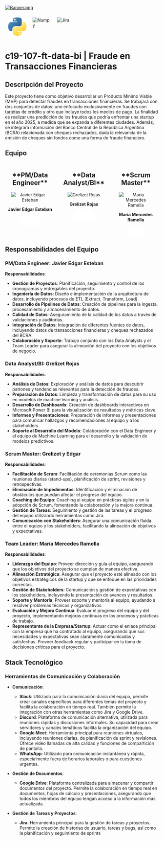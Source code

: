 [![Banner.png](https://i.postimg.cc/C1t2SCwf/Banner.png)](https://postimg.cc/FdypxLd9)

<div style="display: flex; flex-wrap: wrap;">
  <img src="Recursos/python.png" alt="Python" width="60" height="60" style="margin: 10px;">
  <img src="Recursos/numpy.png" alt="Numpy" width="60" height="60" style="margin: 10px;">
  <img src="Recursos/jira.png" alt="Jira" width="60" height="60" style="margin: 10px;">
</div>


# c19-107-ft-data-bi | Fraude en Transacciones Financieras

## Descripción del Proyecto
Este proyecto tiene como objetivo desarrollar un Producto Mínimo Viable (MVP) para detectar fraudes en transacciones financieras. Se trabajará con dos conjuntos de datos: uno enfocado exclusivamente en fraudes con tarjetas de crédito y otro que incluye todos los medios de pago. La finalidad es realizar una predicción de los fraudes que podría enfrentar una startup en el año 2025, a medida que se expanda a diferentes ciudades. Además, se integrará información del Banco Central de la República Argentina (BCRA) relacionada con cheques rechazados, dada la relevancia de la emisión de cheques sin fondos como una forma de fraude financiero.

## Equipo

<div style="display: flex;">
  <div style="text-align: center; margin-right: 20px;">
    <h2>**PM/Data Engineer**</h2>
    <img src="https://i.postimg.cc/Y0gnWpVX/Edgar-rezize.png" alt="Javier Edgar Esteban" width="400px" height="400px" style="margin: 0 20px;">
    <p><strong>Javier Edgar Esteban</strong></p>
    <div style="display: flex; justify-content: center;">
      <a href="https://github.com/JavierEdgarEsteban77" target="_blank">
        <img src="Recursos/github.png" alt="GitHub" width="30" height="30">
      </a>
      <a href="https://www.linkedin.com/in/jesteban77/" target="_blank">
        <img src="Recursos/LinkedIn.png" alt="LinkedIn" width="30" height="30">
      </a>
    </div>
  </div>
  <div style="text-align: center; margin-right: 20px;">
    <h2>**Data Analyst/BI**</h2>
    <img src="https://i.postimg.cc/gkFBPZX1/Grezilet-rezize.png" alt="Grelizet Rojas" width="400px" height="400px" style="margin: 0 20px;">
    <p><strong>Grelizet Rojas</strong></p>
    <div style="display: flex; justify-content: center;">
      <a href="https://github.com/grelizet" target="_blank">
        <img src="Recursos/github.png" alt="GitHub" width="30" height="30">
      </a>
      <a href="https://linkedin.com/in/grelizet-rojas-yepez" target="_blank">
        <img src="Recursos/LinkedIn.png" alt="LinkedIn" width="30" height="30">
      </a>
    </div>
  </div>
  <div style="text-align: center;">
    <h2>**Scrum Master**</h2>
    <img src="https://i.postimg.cc/WbGYp10z/Mercedes-rezize.png" alt="María Mercedes Ramella" width="400px" height="400px" style="margin: 0 20px;">
    <p><strong>María Mercedes Ramella</strong></p>
    <div style="display: flex; justify-content: center;">
      <a href="https://github.com/MechiRamella" target="_blank">
        <img src="Recursos/github.png" alt="GitHub" width="30" height="30">
      </a>
      <a href="https://linkedin.com/in/mercedes-ramella/" target="_blank">
        <img src="Recursos/LinkedIn.png" alt="LinkedIn" width="30" height="30">
      </a>
    </div>
  </div>
</div>

## Responsabilidades del Equipo

### **PM/Data Engineer: Javier Edgar Esteban**

**Responsabilidades**:
- **Gestión de Proyectos**: Planificación, seguimiento y control de los cronogramas y entregables del proyecto.
- **Ingeniería de Datos**: Diseño e implementación de la arquitectura de datos, incluyendo procesos de ETL (Extract, Transform, Load).
- **Desarrollo de Pipelines de Datos**: Creación de pipelines para la ingesta, procesamiento y almacenamiento de datos.
- **Calidad de Datos**: Aseguramiento de la calidad de los datos a través de validaciones y auditorías.
- **Integración de Datos**: Integración de diferentes fuentes de datos, incluyendo datos de transacciones financieras y cheques rechazados del BCRA.
- **Colaboración y Soporte**: Trabajo conjunto con los Data Analysts y el Team Leader para asegurar la alineación del proyecto con los objetivos de negocio.

### **Data Analyst/BI: Grelizet Rojas**

**Responsabilidades**:
- **Análisis de Datos**: Exploración y análisis de datos para descubrir patrones y tendencias relevantes para la detección de fraudes.
- **Preparación de Datos**: Limpieza y transformación de datos para su uso en modelos de machine learning y análisis.
- **Desarrollo de Dashboards**: Creación de dashboards interactivos en Microsoft Power BI para la visualización de resultados y métricas clave.
- **Informes y Presentaciones**: Preparación de informes y presentaciones para comunicar hallazgos y recomendaciones al equipo y a los stakeholders.
- **Soporte al Desarrollo del Modelo**: Colaboración con el Data Engineer y el equipo de Machine Learning para el desarrollo y la validación de modelos predictivos.

### **Scrum Master: Grelizet y Edgar**

**Responsabilidades**:
- **Facilitación de Scrum**: Facilitación de ceremonias Scrum como las reuniones diarias (stand-ups), planificación de sprint, revisiones y retrospectivas.
- **Eliminación de Impedimentos**: Identificación y eliminación de obstáculos que puedan afectar el progreso del equipo.
- **Coaching de Equipo**: Coaching al equipo en prácticas ágiles y en la adopción de Scrum, fomentando la colaboración y la mejora continua.
- **Gestión de Tareas**: Seguimiento y gestión de las tareas y el progreso del equipo utilizando herramientas como Jira.
- **Comunicación con Stakeholders**: Asegurar una comunicación fluida entre el equipo y los stakeholders, facilitando la alineación de objetivos y expectativas.

### **Team Leader: María Mercedes Ramella**

**Responsabilidades**:
- **Liderazgo del Equipo**: Proveer dirección y guía al equipo, asegurando que los objetivos del proyecto se cumplan de manera efectiva.
- **Alineación Estratégica**: Asegurar que el proyecto esté alineado con los objetivos estratégicos de la startup y que se enfoque en las prioridades correctas.
- **Gestión de Stakeholders**: Comunicación y gestión de expectativas con los stakeholders, incluyendo la presentación de avances y resultados.
- **Soporte y Mentoría**: Proveer soporte y mentoría al equipo, ayudando a resolver problemas técnicos y organizativos.
- **Evaluación y Mejora Continua**: Evaluar el progreso del equipo y del proyecto, implementando mejoras continuas en los procesos y prácticas de trabajo.
- **Representante de la Empresa/Startup**: Actuar como el enlace principal con la empresa que ha contratado al equipo, asegurando que sus necesidades y expectativas sean claramente comunicadas y satisfechas. Proveer feedback regular y participar en la toma de decisiones críticas para el proyecto.

## Stack Tecnológico

### Herramientas de Comunicación y Colaboración

- **Comunicación**:
  - **Slack**: Utilizado para la comunicación diaria del equipo, permite crear canales específicos para diferentes temas del proyecto y facilita la colaboración en tiempo real. También permite la integración con otras herramientas como Jira y Google Drive.
  - **Discord**: Plataforma de comunicación alternativa, utilizada para reuniones rápidas y discusiones informales. Su capacidad para crear servidores y canales temáticos facilita la organización del equipo.
  - **Google Meet**: Herramienta principal para reuniones virtuales, incluyendo reuniones diarias, de planificación de sprint y revisiones. Ofrece video llamadas de alta calidad y funciones de compartición de pantalla.
  - **WhatsApp**: Utilizado para comunicación instantánea y rápida, especialmente fuera de horarios laborales o para cuestiones urgentes.

- **Gestión de Documentos**:
  - **Google Drive**: Plataforma centralizada para almacenar y compartir documentos del proyecto. Permite la colaboración en tiempo real en documentos, hojas de cálculo y presentaciones, asegurando que todos los miembros del equipo tengan acceso a la información más actualizada.

- **Gestión de Tareas y Proyectos**:
  - **Jira**: Herramienta principal para la gestión de tareas y proyectos. Permite la creación de historias de usuario, tareas y bugs, así como la planificación y seguimiento de sprints
